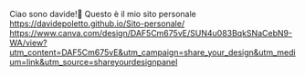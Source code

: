 Ciao sono davide!👋
Questo è il mio sito personale <br>
https://davidepoletto.github.io/Sito-personale/
https://www.canva.com/design/DAF5Cm675vE/SUN4u083BqkSNaCebN9-WA/view?utm_content=DAF5Cm675vE&utm_campaign=share_your_design&utm_medium=link&utm_source=shareyourdesignpanel
